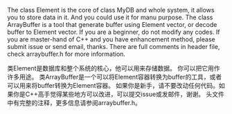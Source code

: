 The class Element is the core of class MyDB and whole system, it allows you to store data in it.
And you could use it for manu purpose.
The class ArrayBuffer is a tool that generate buffer using Element vector, or decode buffer to Element vector.
If you are a beginner, do not modify any codes. If you are master-hand of C++ and you have enhancement method, please submit issue or send email, thanks.
There are full comments in header file, check arraybuffer.h for more information.

类Element是数据库和整个系统的核心，他可以用来存储数据。
你可以把它用作许多用途。
类ArrayBuffer是一个可以将Element容器转换为buffer的工具，或者可以用来将buffer转换为Element容器。
如果你是新手，请不要改动任何代码。如果你是C++高手觉得某些地方可以改进，可以提交issue或发邮件，谢谢。
头文件中有完整的注释，更多信息请参阅arraybuffer.h。
